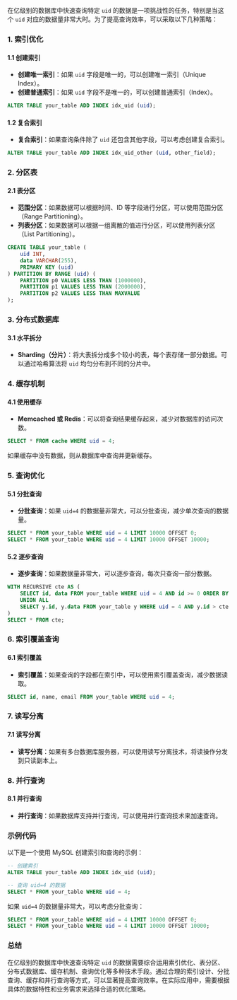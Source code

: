 在亿级别的数据库中快速查询特定 `uid` 的数据是一项挑战性的任务，特别是当这个 `uid` 对应的数据量非常大时。为了提高查询效率，可以采取以下几种策略：

### 1. 索引优化

#### 1.1 创建索引
- **创建唯一索引**：如果 `uid` 字段是唯一的，可以创建唯一索引（Unique Index）。
- **创建普通索引**：如果 `uid` 字段不是唯一的，可以创建普通索引（Index）。

```sql
ALTER TABLE your_table ADD INDEX idx_uid (uid);
```

#### 1.2 复合索引
- **复合索引**：如果查询条件除了 `uid` 还包含其他字段，可以考虑创建复合索引。

```sql
ALTER TABLE your_table ADD INDEX idx_uid_other (uid, other_field);
```

### 2. 分区表

#### 2.1 表分区
- **范围分区**：如果数据可以根据时间、ID 等字段进行分区，可以使用范围分区（Range Partitioning）。
- **列表分区**：如果数据可以根据一组离散的值进行分区，可以使用列表分区（List Partitioning）。

```sql
CREATE TABLE your_table (
    uid INT,
    data VARCHAR(255),
    PRIMARY KEY (uid)
) PARTITION BY RANGE (uid) (
    PARTITION p0 VALUES LESS THAN (1000000),
    PARTITION p1 VALUES LESS THAN (2000000),
    PARTITION p2 VALUES LESS THAN MAXVALUE
);
```

### 3. 分布式数据库

#### 3.1 水平拆分
- **Sharding（分片）**：将大表拆分成多个较小的表，每个表存储一部分数据。可以通过哈希算法将 `uid` 均匀分布到不同的分片中。

### 4. 缓存机制

#### 4.1 使用缓存
- **Memcached 或 Redis**：可以将查询结果缓存起来，减少对数据库的访问次数。

```sql
SELECT * FROM cache WHERE uid = 4;
```

如果缓存中没有数据，则从数据库中查询并更新缓存。

### 5. 查询优化

#### 5.1 分批查询
- **分批查询**：如果 `uid=4` 的数据量非常大，可以分批查询，减少单次查询的数据量。

```sql
SELECT * FROM your_table WHERE uid = 4 LIMIT 10000 OFFSET 0;
SELECT * FROM your_table WHERE uid = 4 LIMIT 10000 OFFSET 10000;
```

#### 5.2 逐步查询
- **逐步查询**：如果数据量非常大，可以逐步查询，每次只查询一部分数据。

```sql
WITH RECURSIVE cte AS (
    SELECT id, data FROM your_table WHERE uid = 4 AND id >= 0 ORDER BY id LIMIT 10000
    UNION ALL
    SELECT y.id, y.data FROM your_table y WHERE uid = 4 AND y.id > cte.id ORDER BY y.id LIMIT 10000
)
SELECT * FROM cte;
```

### 6. 索引覆盖查询

#### 6.1 索引覆盖
- **索引覆盖**：如果查询的字段都在索引中，可以使用索引覆盖查询，减少数据读取。

```sql
SELECT id, name, email FROM your_table WHERE uid = 4;
```

### 7. 读写分离

#### 7.1 读写分离
- **读写分离**：如果有多台数据库服务器，可以使用读写分离技术，将读操作分发到只读副本上。

### 8. 并行查询

#### 8.1 并行查询
- **并行查询**：如果数据库支持并行查询，可以使用并行查询技术来加速查询。

### 示例代码

以下是一个使用 MySQL 创建索引和查询的示例：

```sql
-- 创建索引
ALTER TABLE your_table ADD INDEX idx_uid (uid);

-- 查询 uid=4 的数据
SELECT * FROM your_table WHERE uid = 4;
```

如果 `uid=4` 的数据量非常大，可以考虑分批查询：

```sql
SELECT * FROM your_table WHERE uid = 4 LIMIT 10000 OFFSET 0;
SELECT * FROM your_table WHERE uid = 4 LIMIT 10000 OFFSET 10000;
```

### 总结

在亿级别的数据库中快速查询特定 `uid` 的数据需要综合运用索引优化、表分区、分布式数据库、缓存机制、查询优化等多种技术手段。通过合理的索引设计、分批查询、缓存和并行查询等方式，可以显著提高查询效率。在实际应用中，需要根据具体的数据特性和业务需求来选择合适的优化策略。